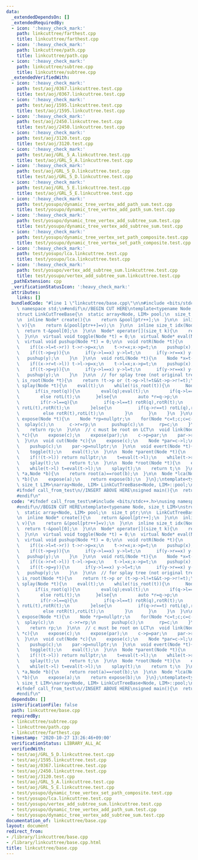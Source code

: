 ```yaml
---
data:
  _extendedDependsOn: []
  _extendedRequiredBy:
  - icon: ':heavy_check_mark:'
    path: linkcuttree/farthest.cpp
    title: linkcuttree/farthest.cpp
  - icon: ':heavy_check_mark:'
    path: linkcuttree/path.cpp
    title: linkcuttree/path.cpp
  - icon: ':heavy_check_mark:'
    path: linkcuttree/subtree.cpp
    title: linkcuttree/subtree.cpp
  _extendedVerifiedWith:
  - icon: ':heavy_check_mark:'
    path: test/aoj/0367.linkcuttree.test.cpp
    title: test/aoj/0367.linkcuttree.test.cpp
  - icon: ':heavy_check_mark:'
    path: test/aoj/1595.linkcuttree.test.cpp
    title: test/aoj/1595.linkcuttree.test.cpp
  - icon: ':heavy_check_mark:'
    path: test/aoj/2450.linkcuttree.test.cpp
    title: test/aoj/2450.linkcuttree.test.cpp
  - icon: ':heavy_check_mark:'
    path: test/aoj/3120.test.cpp
    title: test/aoj/3120.test.cpp
  - icon: ':heavy_check_mark:'
    path: test/aoj/GRL_5_A.linkcuttree.test.cpp
    title: test/aoj/GRL_5_A.linkcuttree.test.cpp
  - icon: ':heavy_check_mark:'
    path: test/aoj/GRL_5_D.linkcuttree.test.cpp
    title: test/aoj/GRL_5_D.linkcuttree.test.cpp
  - icon: ':heavy_check_mark:'
    path: test/aoj/GRL_5_E.linkcuttree.test.cpp
    title: test/aoj/GRL_5_E.linkcuttree.test.cpp
  - icon: ':heavy_check_mark:'
    path: test/yosupo/dynamic_tree_vertex_add_path_sum.test.cpp
    title: test/yosupo/dynamic_tree_vertex_add_path_sum.test.cpp
  - icon: ':heavy_check_mark:'
    path: test/yosupo/dynamic_tree_vertex_add_subtree_sum.test.cpp
    title: test/yosupo/dynamic_tree_vertex_add_subtree_sum.test.cpp
  - icon: ':heavy_check_mark:'
    path: test/yosupo/dynamic_tree_vertex_set_path_composite.test.cpp
    title: test/yosupo/dynamic_tree_vertex_set_path_composite.test.cpp
  - icon: ':heavy_check_mark:'
    path: test/yosupo/lca.linkcuttree.test.cpp
    title: test/yosupo/lca.linkcuttree.test.cpp
  - icon: ':heavy_check_mark:'
    path: test/yosupo/vertex_add_subtree_sum.linkcuttree.test.cpp
    title: test/yosupo/vertex_add_subtree_sum.linkcuttree.test.cpp
  _pathExtension: cpp
  _verificationStatusIcon: ':heavy_check_mark:'
  attributes:
    links: []
  bundledCode: "#line 1 \"linkcuttree/base.cpp\"\n\n#include <bits/stdc++.h>\nusing\
    \ namespace std;\n#endif\n//BEGIN CUT HERE\ntemplate<typename Node, size_t LIM>\n\
    struct LinkCutTreeBase{\n  static array<Node, LIM> pool;\n  size_t ptr;\n\n  LinkCutTreeBase():ptr(0){}\n\
    \n  inline Node* create(){\n    return &pool[ptr++];\n  }\n\n  inline Node* create(Node\
    \ v){\n    return &(pool[ptr++]=v);\n  }\n\n  inline size_t idx(Node *t){\n  \
    \  return t-&pool[0];\n  }\n\n  Node* operator[](size_t k){\n    return &(pool[k]);\n\
    \  }\n\n  virtual void toggle(Node *t) = 0;\n  virtual Node* eval(Node *t) = 0;\n\
    \  virtual void pushup(Node *t) = 0;\n\n  void rotR(Node *t){\n    Node *x=t->p,*y=x->p;\n\
    \    if((x->l=t->r)) t->r->p=x;\n    t->r=x;x->p=t;\n    pushup(x);pushup(t);\n\
    \    if((t->p=y)){\n      if(y->l==x) y->l=t;\n      if(y->r==x) y->r=t;\n   \
    \   pushup(y);\n    }\n  }\n\n  void rotL(Node *t){\n    Node *x=t->p,*y=x->p;\n\
    \    if((x->r=t->l)) t->l->p=x;\n    t->l=x;x->p=t;\n    pushup(x);pushup(t);\n\
    \    if((t->p=y)){\n      if(y->l==x) y->l=t;\n      if(y->r==x) y->r=t;\n   \
    \   pushup(y);\n    }\n  }\n\n  // for splay tree (not original tree)\n  bool\
    \ is_root(Node *t){\n    return !t->p or (t->p->l!=t&&t->p->r!=t);\n  }\n\n  void\
    \ splay(Node *t){\n    eval(t);\n    while(!is_root(t)){\n      Node *q=t->p;\n\
    \      if(is_root(q)){\n        eval(q);eval(t);\n        if(q->l==t) rotR(t);\n\
    \        else rotL(t);\n      }else{\n        auto *r=q->p;\n        eval(r);eval(q);eval(t);\n\
    \        if(r->l==q){\n          if(q->l==t) rotR(q),rotR(t);\n          else\
    \ rotL(t),rotR(t);\n        }else{\n          if(q->r==t) rotL(q),rotL(t);\n \
    \         else rotR(t),rotL(t);\n        }\n      }\n    }\n  }\n\n  virtual Node*\
    \ expose(Node *t){\n    Node *rp=nullptr;\n    for(Node *c=t;c;c=c->p){\n    \
    \  splay(c);\n      c->r=rp;\n      pushup(c);\n      rp=c;\n    }\n    splay(t);\n\
    \    return rp;\n  }\n\n  // c must be root on LCT\n  void link(Node *par,Node\
    \ *c){\n    expose(c);\n    expose(par);\n    c->p=par;\n    par->r=c;\n    pushup(par);\n\
    \  }\n\n  void cut(Node *c){\n    expose(c);\n    Node *par=c->l;\n    c->l=nullptr;\n\
    \    pushup(c);\n    par->p=nullptr;\n  }\n\n  void evert(Node *t){\n    expose(t);\n\
    \    toggle(t);\n    eval(t);\n  }\n\n  Node *parent(Node *t){\n    expose(t);\n\
    \    if(!(t->l)) return nullptr;\n    t=eval(t->l);\n    while(t->r) t=eval(t->r);\n\
    \    splay(t);\n    return t;\n  }\n\n  Node *root(Node *t){\n    expose(t);\n\
    \    while(t->l) t=eval(t->l);\n    splay(t);\n    return t;\n  }\n\n  bool is_connected(Node\
    \ *a,Node *b){\n    return root(a)==root(b);\n  }\n\n  Node *lca(Node *a,Node\
    \ *b){\n    expose(a);\n    return expose(b);\n  }\n};\ntemplate<typename Node,\
    \ size_t LIM>\narray<Node, LIM> LinkCutTreeBase<Node, LIM>::pool;\n//END CUT HERE\n\
    #ifndef call_from_test\n//INSERT ABOVE HERE\nsigned main(){\n  return 0;\n}\n\
    #endif\n"
  code: "#ifndef call_from_test\n#include <bits/stdc++.h>\nusing namespace std;\n\
    #endif\n//BEGIN CUT HERE\ntemplate<typename Node, size_t LIM>\nstruct LinkCutTreeBase{\n\
    \  static array<Node, LIM> pool;\n  size_t ptr;\n\n  LinkCutTreeBase():ptr(0){}\n\
    \n  inline Node* create(){\n    return &pool[ptr++];\n  }\n\n  inline Node* create(Node\
    \ v){\n    return &(pool[ptr++]=v);\n  }\n\n  inline size_t idx(Node *t){\n  \
    \  return t-&pool[0];\n  }\n\n  Node* operator[](size_t k){\n    return &(pool[k]);\n\
    \  }\n\n  virtual void toggle(Node *t) = 0;\n  virtual Node* eval(Node *t) = 0;\n\
    \  virtual void pushup(Node *t) = 0;\n\n  void rotR(Node *t){\n    Node *x=t->p,*y=x->p;\n\
    \    if((x->l=t->r)) t->r->p=x;\n    t->r=x;x->p=t;\n    pushup(x);pushup(t);\n\
    \    if((t->p=y)){\n      if(y->l==x) y->l=t;\n      if(y->r==x) y->r=t;\n   \
    \   pushup(y);\n    }\n  }\n\n  void rotL(Node *t){\n    Node *x=t->p,*y=x->p;\n\
    \    if((x->r=t->l)) t->l->p=x;\n    t->l=x;x->p=t;\n    pushup(x);pushup(t);\n\
    \    if((t->p=y)){\n      if(y->l==x) y->l=t;\n      if(y->r==x) y->r=t;\n   \
    \   pushup(y);\n    }\n  }\n\n  // for splay tree (not original tree)\n  bool\
    \ is_root(Node *t){\n    return !t->p or (t->p->l!=t&&t->p->r!=t);\n  }\n\n  void\
    \ splay(Node *t){\n    eval(t);\n    while(!is_root(t)){\n      Node *q=t->p;\n\
    \      if(is_root(q)){\n        eval(q);eval(t);\n        if(q->l==t) rotR(t);\n\
    \        else rotL(t);\n      }else{\n        auto *r=q->p;\n        eval(r);eval(q);eval(t);\n\
    \        if(r->l==q){\n          if(q->l==t) rotR(q),rotR(t);\n          else\
    \ rotL(t),rotR(t);\n        }else{\n          if(q->r==t) rotL(q),rotL(t);\n \
    \         else rotR(t),rotL(t);\n        }\n      }\n    }\n  }\n\n  virtual Node*\
    \ expose(Node *t){\n    Node *rp=nullptr;\n    for(Node *c=t;c;c=c->p){\n    \
    \  splay(c);\n      c->r=rp;\n      pushup(c);\n      rp=c;\n    }\n    splay(t);\n\
    \    return rp;\n  }\n\n  // c must be root on LCT\n  void link(Node *par,Node\
    \ *c){\n    expose(c);\n    expose(par);\n    c->p=par;\n    par->r=c;\n    pushup(par);\n\
    \  }\n\n  void cut(Node *c){\n    expose(c);\n    Node *par=c->l;\n    c->l=nullptr;\n\
    \    pushup(c);\n    par->p=nullptr;\n  }\n\n  void evert(Node *t){\n    expose(t);\n\
    \    toggle(t);\n    eval(t);\n  }\n\n  Node *parent(Node *t){\n    expose(t);\n\
    \    if(!(t->l)) return nullptr;\n    t=eval(t->l);\n    while(t->r) t=eval(t->r);\n\
    \    splay(t);\n    return t;\n  }\n\n  Node *root(Node *t){\n    expose(t);\n\
    \    while(t->l) t=eval(t->l);\n    splay(t);\n    return t;\n  }\n\n  bool is_connected(Node\
    \ *a,Node *b){\n    return root(a)==root(b);\n  }\n\n  Node *lca(Node *a,Node\
    \ *b){\n    expose(a);\n    return expose(b);\n  }\n};\ntemplate<typename Node,\
    \ size_t LIM>\narray<Node, LIM> LinkCutTreeBase<Node, LIM>::pool;\n//END CUT HERE\n\
    #ifndef call_from_test\n//INSERT ABOVE HERE\nsigned main(){\n  return 0;\n}\n\
    #endif\n"
  dependsOn: []
  isVerificationFile: false
  path: linkcuttree/base.cpp
  requiredBy:
  - linkcuttree/subtree.cpp
  - linkcuttree/path.cpp
  - linkcuttree/farthest.cpp
  timestamp: '2020-10-27 13:26:46+09:00'
  verificationStatus: LIBRARY_ALL_AC
  verifiedWith:
  - test/aoj/GRL_5_D.linkcuttree.test.cpp
  - test/aoj/1595.linkcuttree.test.cpp
  - test/aoj/0367.linkcuttree.test.cpp
  - test/aoj/2450.linkcuttree.test.cpp
  - test/aoj/3120.test.cpp
  - test/aoj/GRL_5_A.linkcuttree.test.cpp
  - test/aoj/GRL_5_E.linkcuttree.test.cpp
  - test/yosupo/dynamic_tree_vertex_set_path_composite.test.cpp
  - test/yosupo/lca.linkcuttree.test.cpp
  - test/yosupo/vertex_add_subtree_sum.linkcuttree.test.cpp
  - test/yosupo/dynamic_tree_vertex_add_path_sum.test.cpp
  - test/yosupo/dynamic_tree_vertex_add_subtree_sum.test.cpp
documentation_of: linkcuttree/base.cpp
layout: document
redirect_from:
- /library/linkcuttree/base.cpp
- /library/linkcuttree/base.cpp.html
title: linkcuttree/base.cpp
---
```

